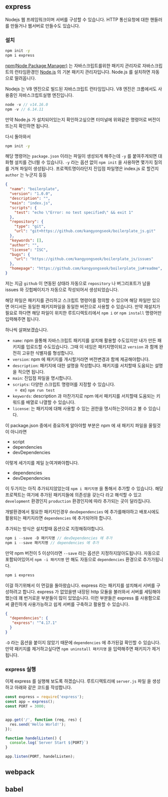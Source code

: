 ## express
Nodejs 웹 프레임워크이며 서버를 구성할 수 있습니다. HTTP 통신요청에 대한 핸들러를 만들거나 웹서버로 만들수도 있습니다.
  
### 설치
```bash
npm init -y
npm i express
```
[npm(Node Package Manager)](https://www.npmjs.com/) 는 자바스크립트를위한 패키지 관리자로 자바스크립트의 런타임환경인 [Node.js](https://nodejs.org/ko/) 의 기본 패키지 관리자입니다. Node.js 를 설치하면 자동으로 딸려옵니다.
  
Nodejs 는 V8 엔진으로 빌드된 자바스크립트 런타임입니다. V8 엔진은 크롬에서도 사용중인 자바스크립트실행 엔진입니다. 
  
```js
node -v // v14.16.0
npm -v // 6.14.11 
```
만약 Node.js 가 설치되어있는지 확인하고싶으면 터미널에 위와같은 명령어로 버전이 뜨는지 확인하면 됩니다. 
  
다시 돌아와서 
```bash
npm init -y
```
해당 명령어는 `package.json` 이라는 파일이 생성되게 해주는데 `-y` 를 붙여주게되면 대화형 설치를 건너띌 수 있습니다. `-y` 라는 옵션 없이 `npm init` 을 사용하면 몇가지 질의를 거쳐 파일이 생성됩니다. 프로젝트명이라던지 진입점 파일명은 index.js 로 할건지 `author` 는 누군지 등등
  
```json
{
  "name": "boilerplate",
  "version": "1.0.0",
  "description": "",
  "main": "index.js",
  "scripts": {
    "test": "echo \"Error: no test specified\" && exit 1"
  },
  "repository": {
    "type": "git",
    "url": "git+https://github.com/kangyongseok/boilerplate_js.git"
  },
  "keywords": [],
  "author": "",
  "license": "ISC",
  "bugs": {
    "url": "https://github.com/kangyongseok/boilerplate_js/issues"
  },
  "homepage": "https://github.com/kangyongseok/boilerplate_js#readme",
}
```
저는 지금 `github` 이 연동된 상태라 자동으로 `repository` 나 버그리포트가 남을 issues 와 깃헙페이지가 자동으로 작성되어서 생성되었습니다.
  
해당 파일은 패키지를 관리하고 스크립트 명령어를 정의할 수 있으며 해당 파일만 있으면 어디서든 동일한 패키지파일을 동일한 버전으로 사용할 수 있습니다. 만약 재설치가 필요로 하다면 해당 파일이 위치한 루트디렉토리에서 `npm i` or `npm install` 명령어만 입력해주면 됩니다.
  
하나씩 살펴보겠습니다.
  
- `name`: npm 을통해 자바스크립트 패키지를 설치해 활용할 수도있지만 내가 만든 패키지를 업로드할 수도있습니다. 그때 이 네임은 패키지명이되고 `version` 과 함께 완전히 고유한 식별자를 형성합니다.
- `version`: npm 에 패키지를 개시할거라면 버전변경과 함께 제공해야합니다.
- `description`: 패키지에 대한 설명을 작성합니다. 패키지를 서치할때 도움되는 설명을 적으면 됩니다.
- `main`: 진입점 파일을 명시합니다.
- `scripts`: 다양한 스크립트 명령어를 지정할 수 있습니다.
  - ex) `npm run test`
- `keywords`: description 과 마찬가지로 npm 에서 패키지를 서치할때 도움되는 키워드를 배열로 나열할 수 있습니다.
- `license`: 는 패키지에 대해 사용할 수 있는 권한을 명시하는것이라고 볼 수 있습니다.
  
이 package.json 중에서 중요하게 알아야할 부분은 npm 에 새 패키지 파일을 올릴것이 아니라면 
- script
- dependencies
- devDependencies
  
이렇게 세가지를 제일 눈여겨봐야합니다.
 
- dependencies
- devDependencies
  
이 두가지는 아직 추가되지않았는데 `npm i 패키지명` 을 통해서 추가할 수 있습니다. 해당 프로젝트는 여기에 추가된 패키지들에 의존성을 갖는다 라고 해석할 수 있고 `development` 환경인지 `production` 환경인지에 따라 추가되는 곳이 달라집니다.
  
개발환경에서 필요한 패키지인경우 `devDependencies` 에 추가를해야하고 배포시에도 활용되는 패키지라면 `dependencies` 에 추가되어야 합니다. 
  
추가되는 방식은 설치할때 옵션으로 지정해줘야합니다.
  
```js
npm i --save -D 패키지명 // devDependencies 에 추가
npm i --save 패키지명 // dependencies 에 추가
```
만약 npm 버전이 5 이상이라면 `--save` 라는 옵션은 지정하지않아도됩니다. 자동으로 포함되어있어서 `npm -i 패키지명` 만 해도 자동으로 `dependencies` 환경으로 추가가됩니다.
  
```bash
npm i express
```
이걸 하기위해서 이 먼길을 돌아왔습니다. express 라는 패키지를 설치해서 서버를 구성하려고 합니다. express 가 없었을땐 내장된 http 모듈을 불러와서 서버를 세팅해야했는데 꽤 번거로운 부분들이 많이 있었습니다. 이런 부분들은 express 를 사용함으로써 클린하게 사용가능하고 쉽게 서버를 구축하고 활용할 수 있습니다.

```json
{
  "dependencies": {
   "express": "^4.17.1"
  }
}
```
`-D` 라는 옵션을 붙이지 않았기 때문에 `dependencies` 에 추가된걸 확인할 수 있습니다. 만약 패키지를 제거하고싶다면 `npm uninstall 패키지명` 을 입력해주면 패키지가 제거됩니다.
  
### express 실행
이제 express 를 실행해 보도록 하겠습니다. 루트디렉토리에 `server.js` 파일 을 생성하고 아래와 같은 코드를 작성합니다.
```js
const express = require('express');
const app = express();
const PORT = 3000;


app.get('/', function (req, res) {
  res.send('Hello World!');
});

function handelListen() {
  console.log(`Server Start ${PORT}`)
}

app.listen(PORT, handelListen);

```


## webpack



## babel